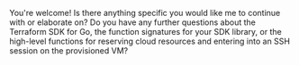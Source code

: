You're welcome! Is there anything specific you would like me to continue with or elaborate on? Do you have any further questions about the Terraform SDK for Go, the function signatures for your SDK library, or the high-level functions for reserving cloud resources and entering into an SSH session on the provisioned VM?